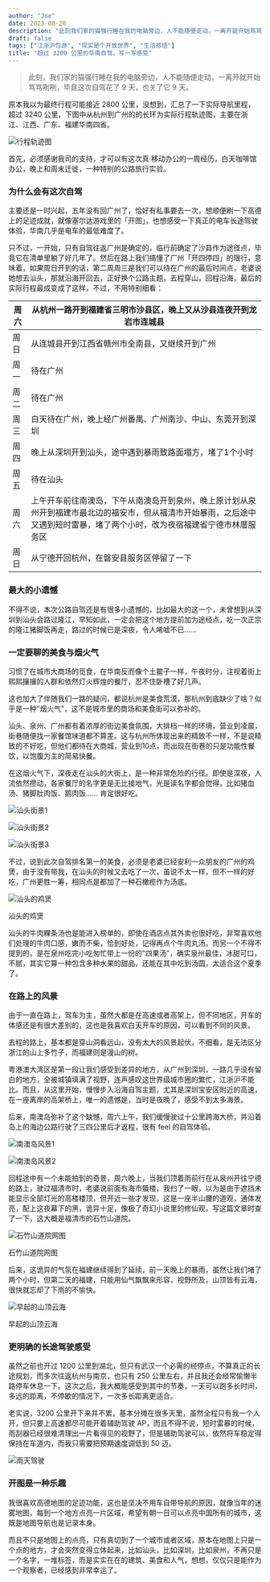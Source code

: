 ```yaml
---
author: "Joe"
date: 2023-08-20
description: "此刻我们家的猫强行睡在我的电脑旁边，人不能随便走动，一离开就开始骂骂咧咧，毕竟这次自驾花了 9 天也关了它 9 天"
draft: false
tags: ["江浙沪包游", "现实是个开放世界", "生活感悟"]
title: "超过 3200 公里的华南自驾，写一写感受"
---
```




> 此刻，我们家的猫强行睡在我的电脑旁边，人不能随便走动，一离开就开始骂骂咧咧，毕竟这次自驾花了 9 天，也关了它 9 天。
> 

原本我以为最终行程可能接近 2800 公里，没想到，汇总了一下实际导航里程，超过 3240 公里，下图中从杭州到广州的的长环为实际行程轨迹图，主要在浙江、江西、广东、福建华南四省。

![行程轨迹图](/images/posts/south-china-road-trip-review/image-10.webp)

首先，必须感谢我司的支持，才可以有这次真·移动办公的一周经历，白天咖啡馆办公，晚上和周末迁徙，一种特别的公路旅行实验。

### 为什么会有这次自驾

主要还是一时兴起，五年没有回广州了，恰好有私事要去一次，想顺便刷一下高德上的足迹成就，就像塞尔达游戏里的「开图」，也想感受一下真正的电车长途驾驶体验，华南几乎是电车的最低难度了。

只不过，一开始，只有自驾往返广州是确定的，临行前确定了沙县作为途径点，毕竟它在清单里躺了好几年了。然后在路上我们搞懂了广州「开四停四」的限行，意味着，如果周日开到的话，第二周周三是我们可以待在广州的最后时间点，老婆说她想去汕头，那就沿海开回去，正好换个公路主题，去程穿山，回程沿海，最后的实际行程最成变成了这样，不过，不用特别细看：

| 周六 | 从杭州一路开到福建省三明市沙县区，晚上又从沙县连夜开到龙岩市连城县 |
| --- | --- |
| 周日 | 从连城县开到江西省赣州市全南县，又继续开到广州 |
| 周一 | 待在广州 |
| 周二 | 待在广州 |
| 周三 | 白天待在广州，晚上经广州番禺、广州南沙、中山、东莞开到深圳 |
| 周四 | 晚上从深圳开到汕头，途中遇到暴雨致路面塌方，堵了1个小时 |
| 周五 | 待在汕头 |
| 周六 | 上午开车前往南澳岛，下午从南澳岛开到泉州，晚上原计划从泉州开到福建市最北边的福安市，但从福清市开始暴雨，之后途中又遇到短时雷暴，堵了两个小时，改为夜宿福建省宁德市林厝服务区 |
| 周日 | 从宁德开回杭州，在磐安县服务区停留了一下 |

### 最大的小遗憾

不得不说，本次公路自驾还是有很多小遗憾的，比如最大的这一个，未曾想到从深圳到汕头会路过隆江，早知如此，一定会把这个地方提前加为途经点，吃一次正宗的隆江猪脚饭再走，路过的时候已是深夜，令人唏嘘不已……

### 一定要聊的美食与烟火气

习惯了在城市大商场的觅食，在华南反而像个土鳖子一样，午夜时分，注视着街上熙熙攘攘的人群和依然灯火辉煌的餐厅，忍不住卧槽了好几声。

这也加大了伴随我们一路的疑问，都说杭州是美食荒漠，那杭州到底缺少了啥？似乎是一种"烟火气"，这不是城市里的商场和美食街可以弥补的。

汕头、泉州、广州都有着浓厚的街边美食氛围，大排档一样的环境，营业到凌晨，街巷随便找一家餐馆味道都不算差。这与杭州所体现出来的精致不一样，不是说精致的不好吃，但他们都待在大商城，营业到10点，而出现在街巷的只是功能性餐饮，以饱腹为主的简易快餐。

在这烟火气下，深夜走在汕头的大街上，是一种非常危险的行径。即使是深夜，人流依然攒动，各家餐厅的名字更是无比接地气，光是读名字都会觉得，比如猪血汤、猪脚肚肉饭、鹅肉饭…… 肯定很好吃。

![汕头街景1](/images/posts/south-china-road-trip-review/image-1.webp)

![汕头街景2](/images/posts/south-china-road-trip-review/image-2.webp)

![汕头街景3](/images/posts/south-china-road-trip-review/image-3.webp)

不过，说到此次自驾排名第一的美食，必须是老婆已经安利一众朋友的广州的鸡煲，由于没有带我，在汕头的时候又去吃了一次，虽说不太一样，但不一样的好吃，广州更胜一筹，相同点是都加了一种石橄榄作为汤底。

![汕头的鸡煲](/images/posts/south-china-road-trip-review/image-4.webp)

汕头的鸡煲

汕头的牛肉粿条汤也是能进入榜单的，即使在酒店点其外卖也很好吃，非常喜欢他们处理的牛肉口感，嫩而不柴，恰到好处，记得再点个牛肉丸汤。而另一个不得不提到的，是在泉州吃完小吃匆忙带上一份的"四果汤"，确实泉州最佳，冰甜可口，不腻，其实它算一种包含多种水果的甜品，还能在其中吃到汤圆，太适合这个夏季了。

### 在路上的风景

由于一直在路上，驾车为主，虽然大都是在高速或者高架上，但不同地区，开车的体感还是有很大差别的，这也是我喜欢白天开车的原因，可以看到不同的风景。

去程的路上，基本都是穿山洞看远山，没有太大的风景起伏，不细看，是无法区分浙江的山上多竹子，而福建则是漫山的树。

粤港澳大湾区是第一段让我们感受到差异的地方，从广州到深圳，一路几乎没有留白的地方，全被城镇填满了视野，连声感叹这世界级城市圈的繁忙，江浙沪不能比。而且，从这里开始，慢慢步入沿海自驾主题，尤其是深圳宝安区附近的高速，在一座离岸的高架桥上，唯一的遗憾是，当时是夜晚了，感受不到太多海景。

后来，南澳岛弥补了这个缺憾，周六上午，我们缓慢驶过十公里跨海大桥，并沿着岛上的海边公路行驶了三四公里后才返程，很有 feel 的自驾体验。

![南澳岛风景1](/images/posts/south-china-road-trip-review/image-5.webp)

![南澳岛风景2](/images/posts/south-china-road-trip-review/image-6.webp)

回程途中有一个未能拍到的奇景，周六晚上，当我们顶着雨前行在从泉州开往宁德的路上，驶过福清市时，老婆说前面有海市蜃楼，我扫了一眼，以为是由于遮挡未能显示全部灯光的高楼楼顶，但开近一些才发现，这是一座半山腰的道观，通体发亮，配上这夜幕下的黑，诡异十足，像极了奇幻小说里的修仙观，写这篇文章时查了一下，这大概是福清市的石竹山道院。

![石竹山道院网图](/images/posts/south-china-road-trip-review/image-7.webp)

石竹山道院网图

后来，这诡异的气氛在福建继续得到了延续，前一天晚上的暴雨，虽然让我们堵了两个小时，但第二天的福建，只能用仙气飘飘来形容，视野所及，山顶皆有云海，很快就忘却了下雨的不愉快。

![早起的山顶云海](/images/posts/south-china-road-trip-review/image-8.webp)

早起的山顶云海

### 更明确的长途驾驶感受

虽然之前也开过 1200 公里到湖北，但只有武汉一个必需的经停点，不算真正的长途规划，而多次往返杭州与南京，也只有 250 公里左右，并且我还会经常偷懒半路停车休息一下。这次之后，我大概能感受到其中的节奏，一天可以跑多长时间，多远的距离，不停歇的情况下，一次多长距离更适合。

老实说，3200 公里开下来并不累，基本分摊在很多天里，虽然全程只有我一个人开，但只要上高速都尽可能开着辅助驾驶 AP，而且不得不说，短时雷暴的时候，雨刮器已经很难清理出一片看得见的视野了，但是辅助驾驶可以，依然将车稳定得保持在车道内，而我只需要把预期速度调低到 50 迈。

![雨天驾驶](/images/posts/south-china-road-trip-review/image-9.webp)

### 开图是一种乐趣

我很喜欢高德地图的足迹功能，这也是坚决不用车自带导航的原因，就像当年的迷雾地图，每到一个地方点亮一片区域，希望有朝一日可以点亮中国所有的城市，这既是地图导航也是记录本身。

而且不只是地图上的点亮，只有真切到了一个城市或者区域，原本在地图上只是一个点的地方，才会突然变得立体起来，比如汕头，比如深圳，比如泉州，不再只是一个名字，一堆标签，而是实实在在的建筑、美食和人气，想想，仅仅只是能作为一个观察者，已经感到非常幸运了。